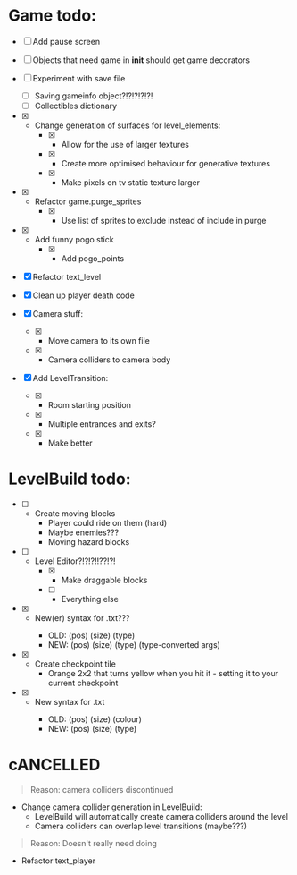 # Game todo:

- [ ] Add pause screen

- [ ] Objects that need game in __init__ should get game decorators

- [ ] Experiment with save file
    - [ ] Saving gameinfo object?!?!?!?!?!
    - [ ] Collectibles dictionary

- [x] - Change generation of surfaces for level_elements:
    - [x] - Allow for the use of larger textures
    - [x] - Create more optimised behaviour for generative textures
    - [x] - Make pixels on tv static texture larger

- [x] - Refactor game.purge_sprites
    - [x] - Use list of sprites to exclude instead of include in purge

- [x] - Add funny pogo stick
    - [x] - Add pogo_points

- [x] Refactor text_level

- [x] Clean up player death code

- [x] Camera stuff:
    - [x] - Move camera to its own file
    - [x] - Camera colliders to camera body

- [x] Add LevelTransition:
    - [x] - Room starting position
    - [x] - Multiple entrances and exits?
    - [x] - Make better


# LevelBuild todo:

- [ ] - Create moving blocks
    - Player could ride on them (hard)
    - Maybe enemies???
    - Moving hazard blocks

- [ ] - Level Editor?!?!?!!??!?!
    - [x] - Make draggable blocks
    - [ ] - Everything else

- [x] - New(er) syntax for <level>.txt???
    - OLD: (pos) (size) (type) <some args>
    - NEW: (pos) (size) (type) (type-converted args)

- [x] - Create checkpoint tile
    - Orange 2x2 that turns yellow when you hit it - setting it to your current checkpoint

- [x] - New syntax for <level>.txt
    - OLD: (pos) (size) (colour)
    - NEW: (pos) (size) (type)


# cANCELLED

> Reason: camera colliders discontinued

- Change camera collider generation in LevelBuild:
    - LevelBuild will automatically create camera colliders around the level
    - Camera colliders can overlap level transitions (maybe???)

> Reason: Doesn't really need doing

- Refactor text_player
